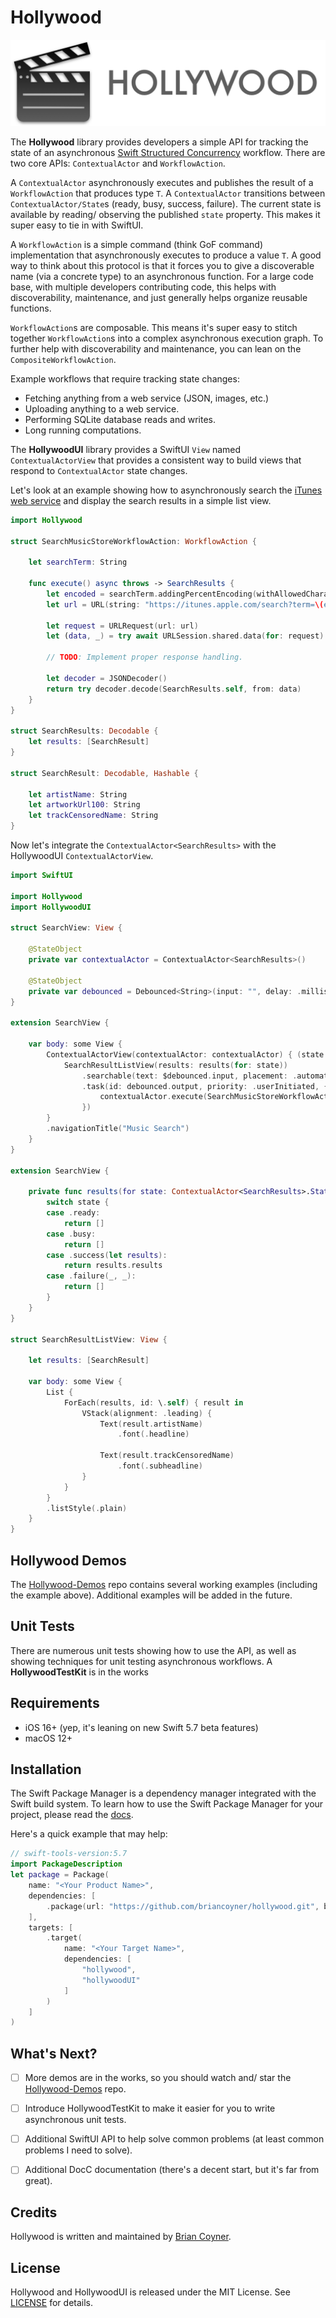 # Hollywood

![Header](Hollywood-Header.png)

The **Hollywood** library provides developers a simple API for tracking the state of an asynchronous [Swift Structured Concurrency](https://docs.swift.org/swift-book/LanguageGuide/Concurrency.html) workflow. 
There are two core APIs: `ContextualActor` and `WorkflowAction`.

A `ContextualActor` asynchronously executes and publishes the result of a `WorkflowAction` that produces type `T`.
A `ContextualActor` transitions between `ContextualActor/State`s (ready, busy, success, failure). The current
state is available by reading/ observing the published `state` property. This makes it super easy to tie in with SwiftUI.

A `WorkflowAction` is a simple command (think GoF command) implementation that asynchronously executes to produce a value `T`.
A good way to think about this protocol is that it forces you to give a discoverable name (via a concrete type) to an asynchronous
function. For a large code base, with multiple developers contributing code, this helps with discoverability,
maintenance, and just generally helps organize reusable functions.

`WorkflowAction`s are composable. This means it's super easy to stitch together `WorkflowAction`s into a complex
asynchronous execution graph. To further help with discoverability and maintenance, you can lean on the 
`CompositeWorkflowAction`. 

Example workflows that require tracking state changes:
- Fetching anything from a web service (JSON, images, etc.)
- Uploading anything to a web service.
- Performing SQLite database reads and writes.
- Long running computations. 

The **HollywoodUI** library provides a SwiftUI `View` named `ContextualActorView` that provides a consistent way to build
views that respond to `ContextualActor` state changes. 

Let's look at an example showing how to asynchronously search the [iTunes web service](https://developer.apple.com/library/archive/documentation/AudioVideo/Conceptual/iTuneSearchAPI/Searching.html#//apple_ref/doc/uid/TP40017632-CH5-SW1) 
and display the search results in a simple list view.

```swift
import Hollywood

struct SearchMusicStoreWorkflowAction: WorkflowAction {

    let searchTerm: String

    func execute() async throws -> SearchResults {
        let encoded = searchTerm.addingPercentEncoding(withAllowedCharacters: .urlPathAllowed) ?? ""
        let url = URL(string: "https://itunes.apple.com/search?term=\(encoded)")!

        let request = URLRequest(url: url)
        let (data, _) = try await URLSession.shared.data(for: request)

        // TODO: Implement proper response handling.

        let decoder = JSONDecoder()
        return try decoder.decode(SearchResults.self, from: data)
    }
}

struct SearchResults: Decodable {
    let results: [SearchResult]
}

struct SearchResult: Decodable, Hashable {

    let artistName: String
    let artworkUrl100: String
    let trackCensoredName: String
}
```

Now let's integrate the `ContextualActor<SearchResults>` with the HollywoodUI `ContextualActorView`. 

```swift
import SwiftUI

import Hollywood
import HollywoodUI

struct SearchView: View {

    @StateObject
    private var contextualActor = ContextualActor<SearchResults>()

    @StateObject
    private var debounced = Debounced<String>(input: "", delay: .milliseconds(400))
}

extension SearchView {

    var body: some View {
        ContextualActorView(contextualActor: contextualActor) { (state: ContextualActor.State) in
            SearchResultListView(results: results(for: state))
                .searchable(text: $debounced.input, placement: .automatic, prompt: "Search")
                .task(id: debounced.output, priority: .userInitiated, {
                    contextualActor.execute(SearchMusicStoreWorkflowAction(searchTerm: debounced.output))
                })
        }
        .navigationTitle("Music Search")
    }
}

extension SearchView {

    private func results(for state: ContextualActor<SearchResults>.State) -> [SearchResult] {
        switch state {
        case .ready:
            return []
        case .busy:
            return []
        case .success(let results):
            return results.results
        case .failure(_, _):
            return []
        }
    }
}

struct SearchResultListView: View {

    let results: [SearchResult]

    var body: some View {
        List {
            ForEach(results, id: \.self) { result in
                VStack(alignment: .leading) {
                    Text(result.artistName)
                        .font(.headline)

                    Text(result.trackCensoredName)
                        .font(.subheadline)
                }
            }
        }
        .listStyle(.plain)
    }
}

```

## Hollywood Demos

The [Hollywood-Demos](https://github.com/briancoyner/hollywood-demos) repo contains several working examples (including the example above). Additional examples will be added in the future. 


## Unit Tests

There are numerous unit tests showing how to use the API, as well as showing techniques for unit testing asynchronous
workflows. A **HollywoodTestKit** is in the works 

## Requirements
- iOS 16+ (yep, it's leaning on new Swift 5.7 beta features)
- macOS 12+

## Installation

The Swift Package Manager is a dependency manager integrated with the Swift build system. To learn how to use the Swift 
Package Manager for your project, please read the [docs](https://github.com/apple/swift-package-manager/blob/master/Documentation/Usage.md).  

Here's a quick example that may help:

```swift
// swift-tools-version:5.7
import PackageDescription
let package = Package(
    name: "<Your Product Name>",
    dependencies: [
        .package(url: "https://github.com/briancoyner/hollywood.git", branch: "main"),
    ],
    targets: [
        .target(
            name: "<Your Target Name>",
            dependencies: [
                "hollywood",
                "hollywoodUI"
            ]
        )
    ]
)
```

## What's Next?

- [ ] More demos are in the works, so you should watch and/ star the [Hollywood-Demos](https://github.com/briancoyner/hollywood-demos) repo.
- [ ] Introduce HollywoodTestKit to make it easier for you to write asynchronous unit tests.
- [ ] Additional SwiftUI API to help solve common problems (at least common problems I need to solve).
- [ ] Additional DocC documentation (there's a decent start, but it's far from great).


## Credits

Hollywood is written and maintained by [Brian Coyner](https://briancoyner.github.io).


## License

Hollywood and HollywoodUI is released under the MIT License.
See [LICENSE](https://github.com/briancoyner/hollywood/blob/master/LICENSE) for details.
